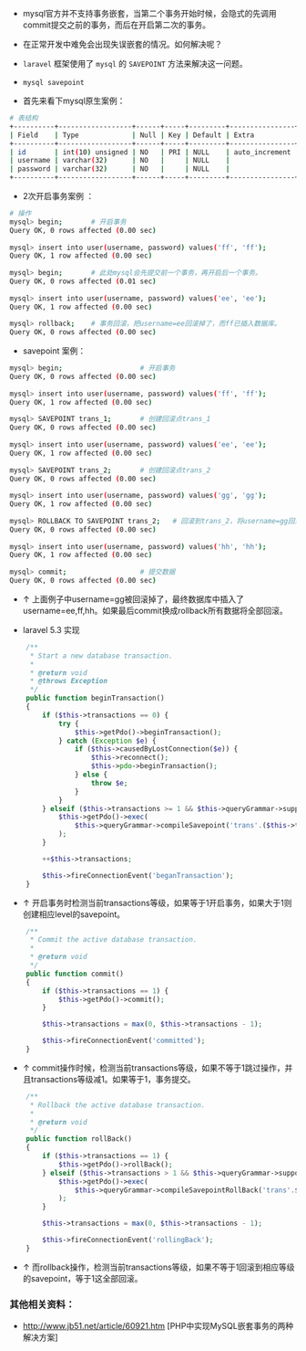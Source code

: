 - mysql官方并不支持事务嵌套，当第二个事务开始时候，会隐式的先调用commit提交之前的事务，而后在开启第二次的事务。

- 在正常开发中难免会出现失误嵌套的情况。如何解决呢？

- `laravel` 框架使用了 `mysql` 的 `SAVEPOINT` 方法来解决这一问题。

- `mysql savepoint`
- 首先来看下mysql原生案例：

```bash
# 表结构
+----------+------------------+------+-----+---------+----------------+
| Field    | Type             | Null | Key | Default | Extra          |
+----------+------------------+------+-----+---------+----------------+
| id       | int(10) unsigned | NO   | PRI | NULL    | auto_increment |
| username | varchar(32)      | NO   |     | NULL    |                |
| password | varchar(32)      | NO   |     | NULL    |                |
+----------+------------------+------+-----+---------+----------------+
```
- 2次开启事务案例 ：
```bash
# 操作
mysql> begin;       # 开启事务
Query OK, 0 rows affected (0.00 sec)
 
mysql> insert into user(username, password) values('ff', 'ff');
Query OK, 1 row affected (0.00 sec)
 
mysql> begin;       # 此处mysql会先提交前一个事务，再开启后一个事务。
Query OK, 0 rows affected (0.01 sec)
 
mysql> insert into user(username, password) values('ee', 'ee');
Query OK, 1 row affected (0.00 sec)
 
mysql> rollback;    # 事务回滚，把username=ee回滚掉了，而ff已插入数据库。
Query OK, 0 rows affected (0.00 sec)
```
- savepoint 案例：
```bash
mysql> begin;                   # 开启事务
Query OK, 0 rows affected (0.00 sec)
 
mysql> insert into user(username, password) values('ff', 'ff');
Query OK, 1 row affected (0.00 sec)
 
mysql> SAVEPOINT trans_1;       # 创建回滚点trans_1
Query OK, 0 rows affected (0.00 sec)
 
mysql> insert into user(username, password) values('ee', 'ee');
Query OK, 1 row affected (0.00 sec)
 
mysql> SAVEPOINT trans_2;       # 创建回滚点trans_2
Query OK, 0 rows affected (0.00 sec)
 
mysql> insert into user(username, password) values('gg', 'gg');
Query OK, 1 row affected (0.00 sec)
 
mysql> ROLLBACK TO SAVEPOINT trans_2;   # 回滚到trans_2，将username=gg回滚掉了
Query OK, 0 rows affected (0.00 sec)
 
mysql> insert into user(username, password) values('hh', 'hh');
Query OK, 1 row affected (0.00 sec)
 
mysql> commit;                  # 提交数据
Query OK, 0 rows affected (0.00 sec)
```
- ↑ 上面例子中username=gg被回滚掉了，最终数据库中插入了username=ee,ff,hh。如果最后commit换成rollback所有数据将全部回滚。

- laravel 5.3 实现
```php
    /**
     * Start a new database transaction.
     *
     * @return void
     * @throws Exception
     */
    public function beginTransaction()
    {
        if ($this->transactions == 0) {
            try {
                $this->getPdo()->beginTransaction();
            } catch (Exception $e) {
                if ($this->causedByLostConnection($e)) {
                    $this->reconnect();
                    $this->pdo->beginTransaction();
                } else {
                    throw $e;
                }
            }
        } elseif ($this->transactions >= 1 && $this->queryGrammar->supportsSavepoints()) {
            $this->getPdo()->exec(
                $this->queryGrammar->compileSavepoint('trans'.($this->transactions + 1))
            );
        }

        ++$this->transactions;

        $this->fireConnectionEvent('beganTransaction');
    }
```
- ↑ 开启事务时检测当前transactions等级，如果等于1开启事务，如果大于1则创建相应level的savepoint。
```php
    /**
     * Commit the active database transaction.
     *
     * @return void
     */
    public function commit()
    {
        if ($this->transactions == 1) {
            $this->getPdo()->commit();
        }

        $this->transactions = max(0, $this->transactions - 1);

        $this->fireConnectionEvent('committed');
    }
``` 
- ↑ commit操作时候，检测当前transactions等级，如果不等于1跳过操作，并且transactions等级减1。如果等于1，事务提交。

```php
    /**
     * Rollback the active database transaction.
     *
     * @return void
     */
    public function rollBack()
    {
        if ($this->transactions == 1) {
            $this->getPdo()->rollBack();
        } elseif ($this->transactions > 1 && $this->queryGrammar->supportsSavepoints()) {
            $this->getPdo()->exec(
                $this->queryGrammar->compileSavepointRollBack('trans'.$this->transactions)
            );
        }

        $this->transactions = max(0, $this->transactions - 1);

        $this->fireConnectionEvent('rollingBack');
    }
```
 
- ↑ 而rollback操作，检测当前transactions等级，如果不等于1回滚到相应等级的savepoint，等于1这全部回滚。

### 其他相关资料：
- http://www.jb51.net/article/60921.htm [PHP中实现MySQL嵌套事务的两种解决方案]
